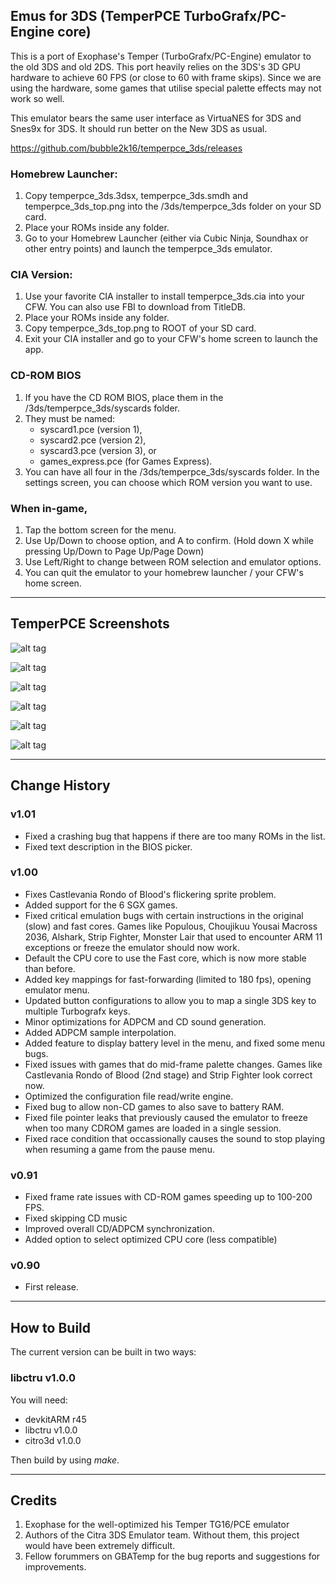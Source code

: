 ## Emus for 3DS (TemperPCE TurboGrafx/PC-Engine core)

This is a port of Exophase's Temper (TurboGrafx/PC-Engine) emulator to the old 3DS and old 2DS. This port heavily relies on the 3DS's 3D GPU hardware to achieve 60 FPS (or close to 60 with frame skips). Since we are using the hardware, some games that utilise special palette effects may not work so well.

This emulator bears the same user interface as VirtuaNES for 3DS and Snes9x for 3DS. It should run better on the New 3DS as usual.

https://github.com/bubble2k16/temperpce_3ds/releases

### Homebrew Launcher:

1. Copy temperpce_3ds.3dsx, temperpce_3ds.smdh and temperpce_3ds_top.png into the /3ds/temperpce_3ds folder on your SD card.
2. Place your ROMs inside any folder.
3. Go to your Homebrew Launcher (either via Cubic Ninja, Soundhax or other entry points) and launch the temperpce_3ds emulator.

### CIA Version:

1. Use your favorite CIA installer to install temperpce_3ds.cia into your CFW. You can also use FBI to download from TitleDB.
2. Place your ROMs inside any folder.
3. Copy temperpce_3ds_top.png to ROOT of your SD card.
4. Exit your CIA installer and go to your CFW's home screen to launch the app.

### CD-ROM BIOS

1. If you have the CD ROM BIOS, place them in the /3ds/temperpce_3ds/syscards folder.
2. They must be named:
   - syscard1.pce (version 1),
   - syscard2.pce (version 2),
   - syscard3.pce (version 3), or
   - games_express.pce (for Games Express).
3. You can have all four in the /3ds/temperpce_3ds/syscards folder. In the settings screen, you can choose which ROM version you want to use.


### When in-game,

1. Tap the bottom screen for the menu.
2. Use Up/Down to choose option, and A to confirm. (Hold down X while pressing Up/Down to Page Up/Page Down)
3. Use Left/Right to change between ROM selection and emulator options.
4. You can quit the emulator to your homebrew launcher / your CFW's home screen.

-------------------------------------------------------------------------------------------------------

## TemperPCE Screenshots

![alt tag](https://github.com/bubble2k16/emus3ds/blob/master/screenshots/TemperPCE01.bmp)

![alt tag](https://github.com/bubble2k16/emus3ds/blob/master/screenshots/TemperPCE02.bmp)

![alt tag](https://github.com/bubble2k16/emus3ds/blob/master/screenshots/TemperPCE03.bmp)

![alt tag](https://github.com/bubble2k16/emus3ds/blob/master/screenshots/TemperPCE04.bmp)

![alt tag](https://github.com/bubble2k16/emus3ds/blob/master/screenshots/TemperPCE05.bmp)

![alt tag](https://github.com/bubble2k16/emus3ds/blob/master/screenshots/TemperPCE06.bmp)


-------------------------------------------------------------------------------------------

## Change History

### v1.01
- Fixed a crashing bug that happens if there are too many ROMs in the list.
- Fixed text description in the BIOS picker.

### v1.00
- Fixes Castlevania Rondo of Blood's flickering sprite problem.
- Added support for the 6 SGX games.
- Fixed critical emulation bugs with certain instructions in the original (slow) and fast cores. Games like Populous, Choujikuu Yousai Macross 2036, Alshark, Strip Fighter, Monster Lair that used to encounter ARM 11 exceptions or freeze the emulator should now work.
- Default the CPU core to use the Fast core, which is now more stable than before.
- Added key mappings for fast-forwarding (limited to 180 fps), opening emulator menu.
- Updated button configurations to allow you to map a single 3DS key to multiple Turbografx keys.
- Minor optimizations for ADPCM and CD sound generation.
- Added ADPCM sample interpolation.
- Added feature to display battery level in the menu, and fixed some menu bugs.
- Fixed issues with games that do mid-frame palette changes. Games like Castlevania Rondo of Blood (2nd stage) and Strip Fighter look correct now.
- Optimized the configuration file read/write engine.
- Fixed bug to allow non-CD games to also save to battery RAM.
- Fixed file pointer leaks that previously caused the emulator to freeze when too many CDROM games are loaded in a single session.
- Fixed race condition that occassionally causes the sound to stop playing when resuming a game from the pause menu.


### v0.91
- Fixed frame rate issues with CD-ROM games speeding up to 100-200 FPS.
- Fixed skipping CD music
- Improved overall CD/ADPCM synchronization.
- Added option to select optimized CPU core (less compatible)

### v0.90
- First release.

-------------------------------------------------------------------------------------------------------

## How to Build

The current version can be built in two ways:

###  libctru v1.0.0

You will need:
- devkitARM r45
- libctru v1.0.0
- citro3d v1.0.0

Then build by using *make*.

-------------------------------------------------------------------------------------------------------

## Credits

1. Exophase for the well-optimized his Temper TG16/PCE emulator
2. Authors of the Citra 3DS Emulator team. Without them, this project would have been extremely difficult.
3. Fellow forummers on GBATemp for the bug reports and suggestions for improvements.